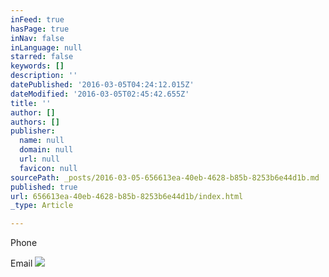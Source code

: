```yaml
---
inFeed: true
hasPage: true
inNav: false
inLanguage: null
starred: false
keywords: []
description: ''
datePublished: '2016-03-05T04:24:12.015Z'
dateModified: '2016-03-05T02:45:42.655Z'
title: ''
author: []
authors: []
publisher:
  name: null
  domain: null
  url: null
  favicon: null
sourcePath: _posts/2016-03-05-656613ea-40eb-4628-b85b-8253b6e44d1b.md
published: true
url: 656613ea-40eb-4628-b85b-8253b6e44d1b/index.html
_type: Article

---
```

Phone

Email
![](https://the-grid-user-content.s3-us-west-2.amazonaws.com/339ad015-7b52-45c3-9bcf-68a34ec8cb30.jpg)